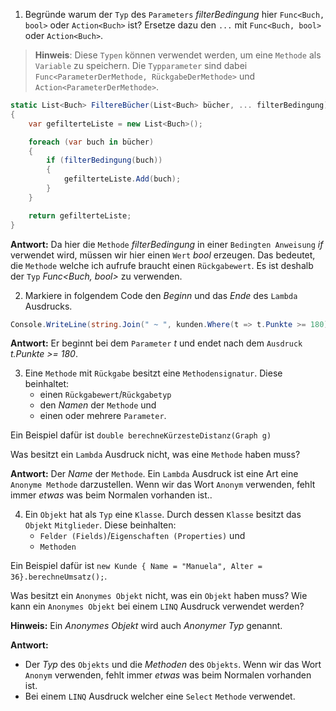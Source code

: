 ﻿1) Begründe warum der ``Typ`` des ``Parameters`` *filterBedingung* hier ``Func<Buch, bool>`` oder ``Action<Buch>`` ist? Ersetze dazu den ``...`` mit ``Func<Buch, bool>`` oder ``Action<Buch>``.

>**Hinweis**: Diese ``Typen`` können verwendet werden, um eine ``Methode`` als ``Variable`` zu speichern. Die ``Typparameter`` sind dabei ``Func<ParameterDerMethode, RückgabeDerMethode>`` und ``Action<ParameterDerMethode>``.

```csharp
static List<Buch> FiltereBücher(List<Buch> bücher, ... filterBedingung)
{
    var gefilterteListe = new List<Buch>();

    foreach (var buch in bücher)
    {
        if (filterBedingung(buch))
        {
            gefilterteListe.Add(buch);
        }
    }

    return gefilterteListe;
}
```

**Antwort:** Da hier die ``Methode`` *filterBedingung* in einer ``Bedingten Anweisung`` *if* verwendet wird, müssen wir hier einen ``Wert`` *bool* erzeugen. Das bedeutet, die ``Methode`` welche ich aufrufe braucht einen ``Rückgabewert``. Es ist deshalb der ``Typ`` *Func<Buch, bool>* zu verwenden.

2) Markiere in folgendem Code den *Beginn* und das *Ende* des ``Lambda`` Ausdrucks. 
```csharp
Console.WriteLine(string.Join(" ~ ", kunden.Where(t => t.Punkte >= 180)));
```

**Antwort:** Er beginnt bei dem ``Parameter`` *t* und endet nach dem ``Ausdruck`` *t.Punkte >= 180*.

3) Eine ``Methode`` mit ``Rückgabe`` besitzt eine ``Methodensignatur``. Diese beinhaltet:
    * einen ``Rückgabewert``/``Rückgabetyp``
    * den *Namen* der ``Methode`` und
    * einen oder mehrere ``Parameter``.

Ein Beispiel dafür ist ``double berechneKürzesteDistanz(Graph g)``

Was besitzt ein ``Lambda`` Ausdruck nicht, was eine ``Methode`` haben muss? 

**Antwort:** Der *Name* der ``Methode``. Ein ``Lambda`` Ausdruck ist eine Art eine ``Anonyme Methode`` darzustellen. Wenn wir das Wort ``Anonym`` verwenden, fehlt immer *etwas* was beim Normalen vorhanden ist..

4) Ein ``Objekt`` hat als ``Typ`` eine ``Klasse``. Durch dessen ``Klasse`` besitzt das ``Objekt`` ``Mitglieder``. Diese beinhalten:
    * ``Felder (Fields)``/``Eigenschaften (Properties)`` und
    * ``Methoden``

Ein Beispiel dafür ist ``new Kunde { Name = "Manuela", Alter = 36}.berechneUmsatz();``.

Was besitzt ein ``Anonymes Objekt`` nicht, was ein ``Objekt`` haben muss? Wie kann ein ``Anonymes Objekt`` bei einem ``LINQ`` Ausdruck verwendet werden?

**Hinweis:** Ein *Anonymes Objekt* wird auch *Anonymer Typ* genannt.

**Antwort:** 
* Der *Typ* des ``Objekts`` und die *Methoden* des ``Objekts``. Wenn wir das Wort ``Anonym`` verwenden, fehlt immer *etwas* was beim Normalen vorhanden ist.
* Bei einem ``LINQ`` Ausdruck welcher eine ``Select`` ``Methode`` verwendet.
